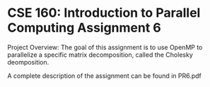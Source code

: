 # CSE 160: Introduction to Parallel Computing Assignment 6

Project Overview: The goal of this assignment is to use OpenMP to parallelize a specific matrix decomposition, called the Cholesky deomposition. 

A complete description of the assignment can be found in PR6.pdf
